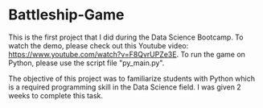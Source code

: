 # Battleship-Game
This is the first project that I did during the Data Science Bootcamp. 
To watch the demo, please check out this Youtube video: https://www.youtube.com/watch?v=F8QvrUPZe3E.
To run the game on Python, please use the script file "py_main.py".

The objective of this project was to familiarize students with Python which is a required programming skill in the Data Science field. I was given 2 weeks to complete this task.

